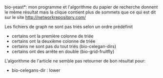 bio-yeast*: mon programme et l'algorithme du papier de recherche donnent le même résultat mais la clique contient plus de sommets que ce qui est dit sur le site http://networkrepository.com/

Les fichiers de graph ne sont pas triés selon un ordre prédéfinit
 - certains ont la première colonne de triée
 - certains ont la deuxième colonne de triée
 - certains ne sont pas du tout triés (bio-celegan-dirs)
 - certains ont des arrête en double (bio-grid-fruitfly)

L'algorithme de l'article ne semble pas retourner de bon résultat pour:
 - bio-celegans-dir : lower